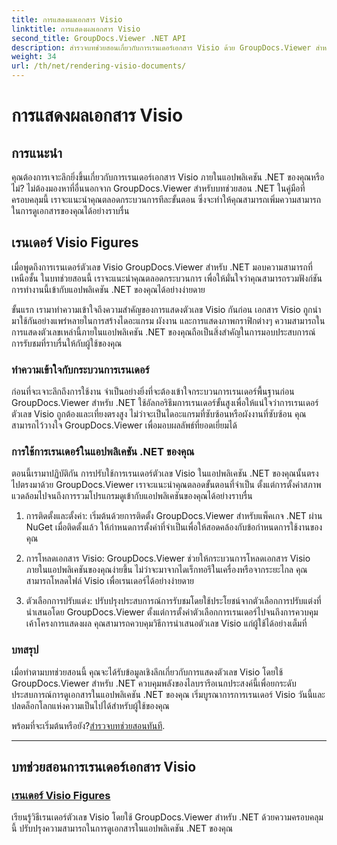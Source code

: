 ```yaml
---
title: การแสดงผลเอกสาร Visio
linktitle: การแสดงผลเอกสาร Visio
second_title: GroupDocs.Viewer .NET API
description: สำรวจบทช่วยสอนเกี่ยวกับการเรนเดอร์เอกสาร Visio ด้วย GroupDocs.Viewer สำหรับ .NET เรียนรู้เพื่อเพิ่มความสามารถในการดูเอกสารในแอปพลิเคชัน .NET ของคุณได้อย่างง่ายดาย
weight: 34
url: /th/net/rendering-visio-documents/
---
```


# การแสดงผลเอกสาร Visio

## การแนะนำ

คุณต้องการเจาะลึกยิ่งขึ้นเกี่ยวกับการเรนเดอร์เอกสาร Visio ภายในแอปพลิเคชัน .NET ของคุณหรือไม่? ไม่ต้องมองหาที่อื่นนอกจาก GroupDocs.Viewer สำหรับบทช่วยสอน .NET ในคู่มือที่ครอบคลุมนี้ เราจะแนะนำคุณตลอดกระบวนการทีละขั้นตอน ซึ่งจะทำให้คุณสามารถเพิ่มความสามารถในการดูเอกสารของคุณได้อย่างราบรื่น

## เรนเดอร์ Visio Figures

เมื่อพูดถึงการเรนเดอร์ตัวเลข Visio GroupDocs.Viewer สำหรับ .NET มอบความสามารถที่เหนือชั้น ในบทช่วยสอนนี้ เราจะแนะนำคุณตลอดกระบวนการ เพื่อให้มั่นใจว่าคุณสามารถรวมฟังก์ชันการทำงานนี้เข้ากับแอปพลิเคชัน .NET ของคุณได้อย่างง่ายดาย

ขั้นแรก เรามาทำความเข้าใจถึงความสำคัญของการแสดงตัวเลข Visio กันก่อน เอกสาร Visio ถูกนำมาใช้กันอย่างแพร่หลายในการสร้างไดอะแกรม ผังงาน และการแสดงภาพกราฟิกต่างๆ ความสามารถในการแสดงตัวเลขเหล่านี้ภายในแอปพลิเคชัน .NET ของคุณถือเป็นสิ่งสำคัญในการมอบประสบการณ์การรับชมที่ราบรื่นให้กับผู้ใช้ของคุณ

### ทำความเข้าใจกับกระบวนการเรนเดอร์

ก่อนที่จะเจาะลึกถึงการใช้งาน จำเป็นอย่างยิ่งที่จะต้องเข้าใจกระบวนการเรนเดอร์พื้นฐานก่อน GroupDocs.Viewer สำหรับ .NET ใช้อัลกอริธึมการเรนเดอร์ขั้นสูงเพื่อให้แน่ใจว่าการเรนเดอร์ตัวเลข Visio ถูกต้องและเที่ยงตรงสูง ไม่ว่าจะเป็นไดอะแกรมที่ซับซ้อนหรือผังงานที่ซับซ้อน คุณสามารถไว้วางใจ GroupDocs.Viewer เพื่อมอบผลลัพธ์ที่ยอดเยี่ยมได้

### การใช้การเรนเดอร์ในแอปพลิเคชัน .NET ของคุณ

ตอนนี้เรามาปฏิบัติกัน การปรับใช้การเรนเดอร์ตัวเลข Visio ในแอปพลิเคชัน .NET ของคุณนั้นตรงไปตรงมาด้วย GroupDocs.Viewer เราจะแนะนำคุณตลอดขั้นตอนที่จำเป็น ตั้งแต่การตั้งค่าสภาพแวดล้อมไปจนถึงการรวมโปรแกรมดูเข้ากับแอปพลิเคชันของคุณได้อย่างราบรื่น

1. การติดตั้งและตั้งค่า: เริ่มต้นด้วยการติดตั้ง GroupDocs.Viewer สำหรับแพ็คเกจ .NET ผ่าน NuGet เมื่อติดตั้งแล้ว ให้กำหนดการตั้งค่าที่จำเป็นเพื่อให้สอดคล้องกับข้อกำหนดการใช้งานของคุณ

2. การโหลดเอกสาร Visio: GroupDocs.Viewer ช่วยให้กระบวนการโหลดเอกสาร Visio ภายในแอปพลิเคชันของคุณง่ายขึ้น ไม่ว่าจะมาจากไดเร็กทอรีในเครื่องหรือจากระยะไกล คุณสามารถโหลดไฟล์ Visio เพื่อเรนเดอร์ได้อย่างง่ายดาย

3. ตัวเลือกการปรับแต่ง: ปรับปรุงประสบการณ์การรับชมโดยใช้ประโยชน์จากตัวเลือกการปรับแต่งที่นำเสนอโดย GroupDocs.Viewer ตั้งแต่การตั้งค่าตัวเลือกการเรนเดอร์ไปจนถึงการควบคุมเค้าโครงการแสดงผล คุณสามารถควบคุมวิธีการนำเสนอตัวเลข Visio แก่ผู้ใช้ได้อย่างเต็มที่

### บทสรุป

เมื่อทำตามบทช่วยสอนนี้ คุณจะได้รับข้อมูลเชิงลึกเกี่ยวกับการแสดงตัวเลข Visio โดยใช้ GroupDocs.Viewer สำหรับ .NET ควบคุมพลังของไลบรารีอเนกประสงค์นี้เพื่อยกระดับประสบการณ์การดูเอกสารในแอปพลิเคชัน .NET ของคุณ เริ่มบูรณาการการเรนเดอร์ Visio วันนี้และปลดล็อกโลกแห่งความเป็นไปได้สำหรับผู้ใช้ของคุณ

 พร้อมที่จะเริ่มต้นหรือยัง?[สำรวจบทช่วยสอนทันที](./render-visio-figures/).

---

## บทช่วยสอนการเรนเดอร์เอกสาร Visio
### [เรนเดอร์ Visio Figures](./render-visio-figures/)
เรียนรู้วิธีเรนเดอร์ตัวเลข Visio โดยใช้ GroupDocs.Viewer สำหรับ .NET ด้วยความครอบคลุมนี้ ปรับปรุงความสามารถในการดูเอกสารในแอปพลิเคชัน .NET ของคุณ